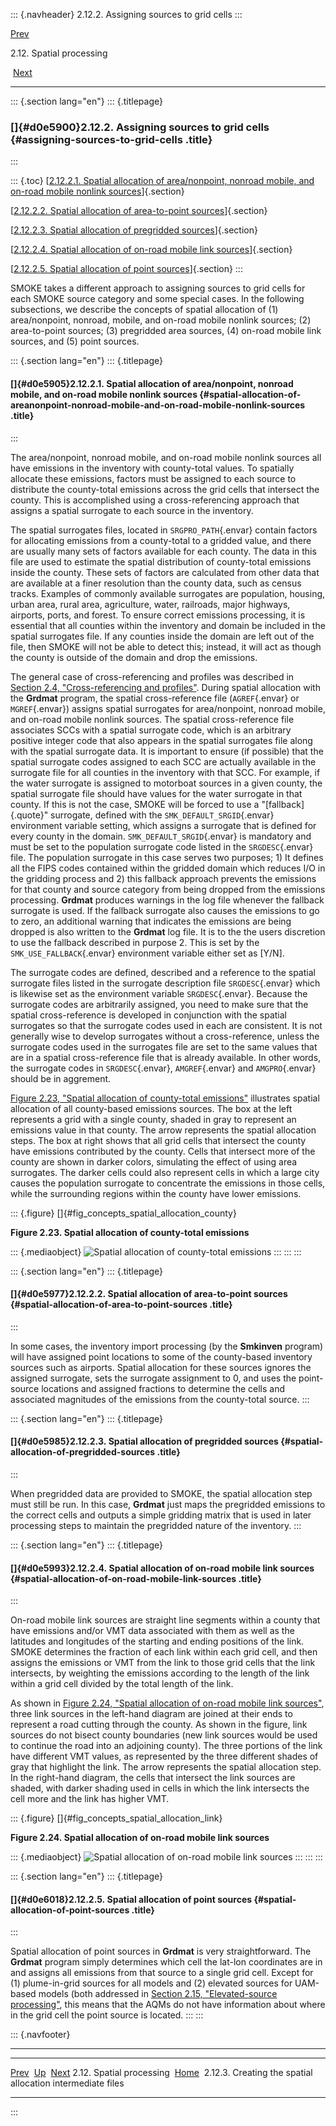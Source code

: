 ::: {.navheader}
2.12.2. Assigning sources to grid cells
:::

[Prev](ch02s12.html) 

2.12. Spatial processing

 [Next](ch02s12s03.html)

------------------------------------------------------------------------

::: {.section lang="en"}
::: {.titlepage}
<div>

<div>

### []{#d0e5900}2.12.2. Assigning sources to grid cells {#assigning-sources-to-grid-cells .title}

</div>

</div>
:::

::: {.toc}
[[2.12.2.1. Spatial allocation of area/nonpoint, nonroad mobile, and
on-road mobile nonlink sources](ch02s12s02.html#d0e5905)]{.section}

[[2.12.2.2. Spatial allocation of area-to-point
sources](ch02s12s02.html#d0e5977)]{.section}

[[2.12.2.3. Spatial allocation of pregridded
sources](ch02s12s02.html#d0e5985)]{.section}

[[2.12.2.4. Spatial allocation of on-road mobile link
sources](ch02s12s02.html#d0e5993)]{.section}

[[2.12.2.5. Spatial allocation of point
sources](ch02s12s02.html#d0e6018)]{.section}
:::

SMOKE takes a different approach to assigning sources to grid cells for
each SMOKE source category and some special cases. In the following
subsections, we describe the concepts of spatial allocation of (1)
area/nonpoint, nonroad, mobile, and on-road mobile nonlink sources; (2)
area-to-point sources; (3) pregridded area sources, (4) on-road mobile
link sources, and (5) point sources.

::: {.section lang="en"}
::: {.titlepage}
<div>

<div>

#### []{#d0e5905}2.12.2.1. Spatial allocation of area/nonpoint, nonroad mobile, and on-road mobile nonlink sources {#spatial-allocation-of-areanonpoint-nonroad-mobile-and-on-road-mobile-nonlink-sources .title}

</div>

</div>
:::

The area/nonpoint, nonroad mobile, and on-road mobile nonlink sources
all have emissions in the inventory with county-total values. To
spatially allocate these emissions, factors must be assigned to each
source to distribute the county-total emissions across the grid cells
that intersect the county. This is accomplished using a
cross-referencing approach that assigns a spatial surrogate to each
source in the inventory.

The spatial surrogates files, located in `SRGPRO_PATH`{.envar} contain
factors for allocating emissions from a county-total to a gridded value,
and there are usually many sets of factors available for each county.
The data in this file are used to estimate the spatial distribution of
county-total emissions inside the county. These sets of factors are
calculated from other data that are available at a finer resolution than
the county data, such as census tracks. Examples of commonly available
surrogates are population, housing, urban area, rural area, agriculture,
water, railroads, major highways, airports, ports, and forest. To ensure
correct emissions processing, it is essential that all counties within
the inventory and domain be included in the spatial surrogates file. If
any counties inside the domain are left out of the file, then SMOKE will
not be able to detect this; instead, it will act as though the county is
outside of the domain and drop the emissions.

The general case of cross-referencing and profiles was described in
[Section 2.4, "Cross-referencing and
profiles"](ch02s04.html "2.4. Cross-referencing and profiles"). During
spatial allocation with the **Grdmat** program, the spatial
cross-reference file (`AGREF`{.envar} or `MGREF`{.envar}) assigns
spatial surrogates for area/nonpoint, nonroad mobile, and on-road mobile
nonlink sources. The spatial cross-reference file associates SCCs with a
spatial surrogate code, which is an arbitrary positive integer code that
also appears in the spatial surrogates file along with the spatial
surrogate data. It is important to ensure (if possible) that the spatial
surrogate codes assigned to each SCC are actually available in the
surrogate file for all counties in the inventory with that SCC. For
example, if the water surrogate is assigned to motorboat sources in a
given county, the spatial surrogate file should have values for the
water surrogate in that county. If this is not the case, SMOKE will be
forced to use a "[fallback]{.quote}" surrogate, defined with the
`SMK_DEFAULT_SRGID`{.envar} environment variable setting, which assigns
a surrogate that is defined for every county in the domain.
`SMK_DEFAULT_SRGID`{.envar} is mandatory and must be set to the
population surrogate code listed in the `SRGDESC`{.envar} file. The
population surrogate in this case serves two purposes; 1) It defines all
the FIPS codes contained within the gridded domain which reduces I/O in
the gridding process and 2) this fallback approach prevents the
emissions for that county and source category from being dropped from
the emissions processing. **Grdmat** produces warnings in the log file
whenever the fallback surrogate is used. If the fallback surrogate also
causes the emissions to go to zero, an additional warning that indicates
the emissions are being dropped is also written to the **Grdmat** log
file. It is to the the users discretion to use the fallback described in
purpose 2. This is set by the `SMK_USE_FALLBACK`{.envar} environment
variable either set as \[Y/N\].

The surrogate codes are defined, described and a reference to the
spatial surrogate files listed in the surrogate description file
`SRGDESC`{.envar} which is likewise set as the environment variable
`SRGDESC`{.envar}. Because the surrogate codes are arbitrarily assigned,
you need to make sure that the spatial cross-reference is developed in
conjunction with the spatial surrogates so that the surrogate codes used
in each are consistent. It is not generally wise to develop surrogates
without a cross-reference, unless the surrogate codes used in the
surrogates file are set to the same values that are in a spatial
cross-reference file that is already available. In other words, the
surrogate codes in `SRGDESC`{.envar}, `AMGREF`{.envar} and
`AMGPRO`{.envar} should be in aggrement.

[Figure 2.23, "Spatial allocation of county-total
emissions"](ch02s12s02.html#fig_concepts_spatial_allocation_county "Figure 2.23. Spatial allocation of county-total emissions")
illustrates spatial allocation of all county-based emissions sources.
The box at the left represents a grid with a single county, shaded in
gray to represent an emissions value in that county. The arrow
represents the spatial allocation steps. The box at right shows that all
grid cells that intersect the county have emissions contributed by the
county. Cells that intersect more of the county are shown in darker
colors, simulating the effect of using area surrogates. The darker cells
could also represent cells in which a large city causes the population
surrogate to concentrate the emissions in those cells, while the
surrounding regions within the county have lower emissions.

::: {.figure}
[]{#fig_concepts_spatial_allocation_county}

**Figure 2.23. Spatial allocation of county-total emissions**

::: {.mediaobject}
![Spatial allocation of county-total
emissions](images\concepts\spatial_allocation_county_html.jpg)
:::
:::
:::

::: {.section lang="en"}
::: {.titlepage}
<div>

<div>

#### []{#d0e5977}2.12.2.2. Spatial allocation of area-to-point sources {#spatial-allocation-of-area-to-point-sources .title}

</div>

</div>
:::

In some cases, the inventory import processing (by the **Smkinven**
program) will have assigned point locations to some of the county-based
inventory sources such as airports. Spatial allocation for these sources
ignores the assigned surrogate, sets the surrogate assignment to 0, and
uses the point-source locations and assigned fractions to determine the
cells and associated magnitudes of the emissions from the county-total
source.
:::

::: {.section lang="en"}
::: {.titlepage}
<div>

<div>

#### []{#d0e5985}2.12.2.3. Spatial allocation of pregridded sources {#spatial-allocation-of-pregridded-sources .title}

</div>

</div>
:::

When pregridded data are provided to SMOKE, the spatial allocation step
must still be run. In this case, **Grdmat** just maps the pregridded
emissions to the correct cells and outputs a simple gridding matrix that
is used in later processing steps to maintain the pregridded nature of
the inventory.
:::

::: {.section lang="en"}
::: {.titlepage}
<div>

<div>

#### []{#d0e5993}2.12.2.4. Spatial allocation of on-road mobile link sources {#spatial-allocation-of-on-road-mobile-link-sources .title}

</div>

</div>
:::

On-road mobile link sources are straight line segments within a county
that have emissions and/or VMT data associated with them as well as the
latitudes and longitudes of the starting and ending positions of the
link. SMOKE determines the fraction of each link within each grid cell,
and then assigns the emissions or VMT from the link to those grid cells
that the link intersects, by weighting the emissions according to the
length of the link within a grid cell divided by the total length of the
link.

As shown in [Figure 2.24, "Spatial allocation of on-road mobile link
sources"](ch02s12s02.html#fig_concepts_spatial_allocation_link "Figure 2.24. Spatial allocation of on-road mobile link sources"),
three link sources in the left-hand diagram are joined at their ends to
represent a road cutting through the county. As shown in the figure,
link sources do not bisect county boundaries (new link sources would be
used to continue the road into an adjoining county). The three portions
of the link have different VMT values, as represented by the three
different shades of gray that highlight the link. The arrow represents
the spatial allocation step. In the right-hand diagram, the cells that
intersect the link sources are shaded, with darker shading used in cells
in which the link intersects the cell more and the link has higher VMT.

::: {.figure}
[]{#fig_concepts_spatial_allocation_link}

**Figure 2.24. Spatial allocation of on-road mobile link sources**

::: {.mediaobject}
![Spatial allocation of on-road mobile link
sources](images\concepts\spatial_allocation_link_html.jpg)
:::
:::
:::

::: {.section lang="en"}
::: {.titlepage}
<div>

<div>

#### []{#d0e6018}2.12.2.5. Spatial allocation of point sources {#spatial-allocation-of-point-sources .title}

</div>

</div>
:::

Spatial allocation of point sources in **Grdmat** is very
straightforward. The **Grdmat** program simply determines which cell the
lat-lon coordinates are in and assigns all emissions from that source to
a single grid cell. Except for (1) plume-in-grid sources for all models
and (2) elevated sources for UAM-based models (both addressed in
[Section 2.15, "Elevated-source
processing"](ch02s15.html "2.15. Elevated-source processing"), this
means that the AQMs do not have information about where in the grid cell
the point source is located.
:::
:::

::: {.navfooter}

------------------------------------------------------------------------

  --------------------------- -------------------- -------------------------------------------------------------
  [Prev](ch02s12.html)         [Up](ch02s12.html)                                        [Next](ch02s12s03.html)
  2.12. Spatial processing     [Home](index.html)     2.12.3. Creating the spatial allocation intermediate files
  --------------------------- -------------------- -------------------------------------------------------------
:::
